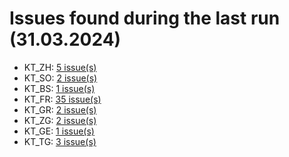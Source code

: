 # Issues found during the last run (31.03.2024)

- KT_ZH: [5 issue(s)](tools/KT_ZH_errors.csv)
- KT_SO: [2 issue(s)](tools/KT_SO_errors.csv)
- KT_BS: [1 issue(s)](tools/KT_BS_errors.csv)
- KT_FR: [35 issue(s)](tools/KT_FR_errors.csv)
- KT_GR: [2 issue(s)](tools/KT_GR_errors.csv)
- KT_ZG: [2 issue(s)](tools/KT_ZG_errors.csv)
- KT_GE: [1 issue(s)](tools/KT_GE_errors.csv)
- KT_TG: [3 issue(s)](tools/KT_TG_errors.csv)
